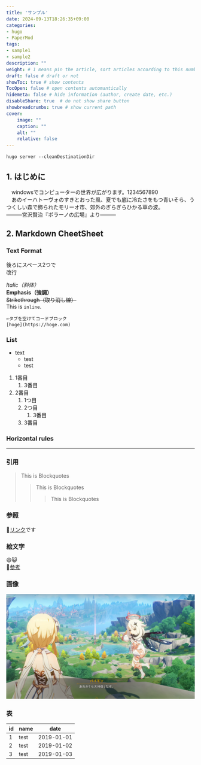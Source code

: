 ```yaml
---
title: 'サンプル'
date: 2024-09-13T18:26:35+09:00
categories:
- hugo
- PaperMod
tags:
- sample1
- sample2
description: ""
weight: # 1 means pin the article, sort articles according to this number
draft: false # draft or not
showToc: true # show contents
TocOpen: false # open contents automantically
hidemeta: false # hide information (author, create date, etc.)
disableShare: true	# do not show share button
showbreadcrumbs: true # show current path
cover:
    image: ""
    caption: ""
    alt: ""
    relative: false
---
```


    hugo server --cleanDestinationDir

## 1. はじめに
　windowsでコンピューターの世界が広がります。1234567890  
　あのイーハトーヴォのすきとおった風、夏でも底に冷たさをもつ青いそら、うつくしい森で飾られたモリーオ市、郊外のぎらぎらひかる草の波。  
―――宮沢賢治『ポラーノの広場』より―――

## 2. Markdown CheetSheet

### Text Format

後ろにスペース2つで  
改行

*Italic（斜体）*  
**Emphasis（強調）**  
~~Strikethrough（取り消し線）~~  
This is `inline`.

    ←タブを空けてコードブロック
    [hoge](https://hoge.com)

### List
- text
    - test
    - test

1. 1番目
    1. 3番目
1. 2番目
    1. 1つ目
    1. 2つ目
        1. 3番目
    1. 3番目

### Horizontal rules
***

### 引用
> This is Blockquotes
>> This is Blockquotes
>>> This is Blockquotes

### 参照
:link:[リンク](https://www.sunsun.earth/ "リンクだよ")です

### 絵文字
:smile::smiley_cat:  
:link:[参考](https://github.com/ikatyang/emoji-cheat-sheet?tab=readme-ov-file)

### 画像
![画像1](01.png)

### 表
| id     | name    | date       |
| ------ | ------- | ---------- |
| 1      | test    | 2019-01-01 |
| 2      | test    | 2019-01-02 |
| 3      | test    | 2019-01-03 |
